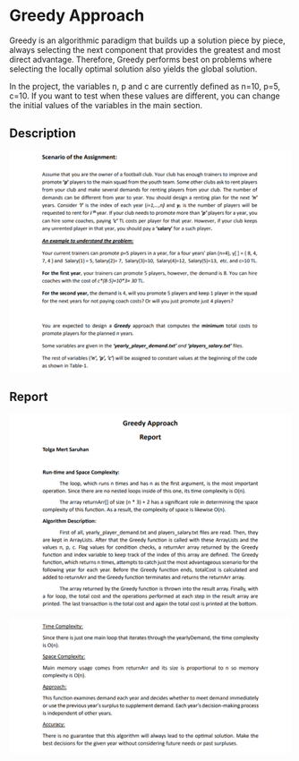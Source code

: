 
# Greedy Approach

Greedy is an algorithmic paradigm that builds up a solution piece by piece, always selecting the next component that provides the greatest and most direct advantage. Therefore, Greedy performs best on problems where selecting the locally optimal solution also yields the global solution.

In the project, the variables n, p and c are currently defined as n=10, p=5, c=10. If you want to test when these values ​​are different, you can change the initial values ​​of the variables in the main section.

## Description

![GreedyApproach-project-description](https://github.com/tolgamertsaruhan/GreedyApproach/blob/main/images-for-readme/GreedyApproach-project-description.png)

## Report

![GreedyApproach-project-report-1](https://github.com/tolgamertsaruhan/GreedyApproach/blob/main/images-for-readme/GreedyApproach-project-report-1.png)

![GreedyApproach-project-report-2](https://github.com/tolgamertsaruhan/GreedyApproach/blob/main/images-for-readme/GreedyApproach-project-report-2.png)

